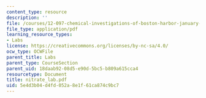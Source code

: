 ```yaml
---
content_type: resource
description: ''
file: /courses/12-097-chemical-investigations-of-boston-harbor-january-iap-2006/5e4d3b04d4fd052a8e1f61ca874c9bc7_nitrate_lab.pdf
file_type: application/pdf
learning_resource_types:
- Labs
license: https://creativecommons.org/licenses/by-nc-sa/4.0/
ocw_type: OCWFile
parent_title: Labs
parent_type: CourseSection
parent_uid: 18daab92-08d5-e90d-5bc5-b809a615cca4
resourcetype: Document
title: nitrate_lab.pdf
uid: 5e4d3b04-d4fd-052a-8e1f-61ca874c9bc7
---
```

